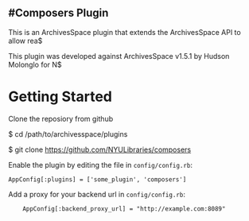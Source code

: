 #Composers Plugin
-----------------------------------

This is an ArchivesSpace plugin that extends the ArchivesSpace API to allow rea$

This plugin was developed against ArchivesSpace v1.5.1 by Hudson Molonglo for N$


# Getting Started

Clone the reposiory from github


  $ cd /path/to/archivesspace/plugins

  $ git clone https://github.com/NYULibraries/composers

Enable the plugin by editing the file in `config/config.rb`:

    AppConfig[:plugins] = ['some_plugin', 'composers']

Add a proxy for your backend url  in `config/config.rb`:

        AppConfig[:backend_proxy_url] = "http://example.com:8089"

